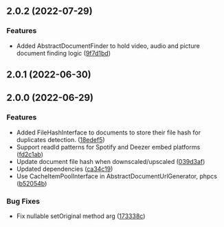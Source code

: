 ## 2.0.2 (2022-07-29)

### Features

* Added AbstractDocumentFinder to hold video, audio and picture document finding logic ([9f7d1bd](https://github.com/roadiz/documents/commit/9f7d1bdb68ea6c8e33ff6228652683d1673c58a2))

## 2.0.1 (2022-06-30)

## 2.0.0 (2022-06-29)

### Features

* Added FileHashInterface to documents to store their file hash for duplicates detection. ([18edef5](https://github.com/roadiz/documents/commit/18edef58ef0c1bdfea8cf78404e58c33169e1f1f))
* Support readId patterns for Spotify and Deezer embed platforms ([fd2c1ab](https://github.com/roadiz/documents/commit/fd2c1ab18d220322417973c1b71bfa28b304c1ed))
* Update document file hash when downscaled/upscaled ([039d3af](https://github.com/roadiz/documents/commit/039d3af9f8adbe0e9a5fe3d974d7f59776478595))
* Updated dependencies ([ca34c19](https://github.com/roadiz/documents/commit/ca34c1955528f41acdb2814e12f12aca14e66b18))
* Use CacheItemPoolInterface in AbstractDocumentUrlGenerator, phpcs ([b52054b](https://github.com/roadiz/documents/commit/b52054b50414f95d768fb8e2195853f8e3a958af))

### Bug Fixes

* Fix nullable setOriginal method arg ([173338c](https://github.com/roadiz/documents/commit/173338c0c6f7b4a1d3725998f5df393aae620c29))

